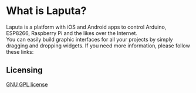 # What is Laputa?
Laputa is a platform with iOS and Android apps to control Arduino, ESP8266, Raspberry Pi and the likes over the Internet.  
You can easily build graphic interfaces for all your projects by simply dragging and dropping widgets.
If you need more information, please follow these links:


## Licensing
[GNU GPL license](https://github.com/blynkkk/laputa-server/blob/master/license.txt)
